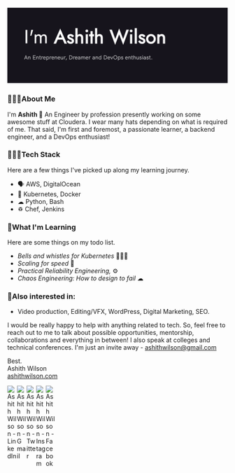 <p align="center">
  <img src="./ashith-intro-github.png"
</p>

### 🙋🏽‍♂️About Me

<p>I'm <b>Ashith 👋</b> An Engineer by profession presently working on some awesome stuff at Cloudera. I wear many hats depending on what is required of me. That said, I'm first and foremost, a passionate learner, a backend engineer, and a DevOps enthusiast!
</p>

### 👨🏽‍💻Tech Stack

<p>
Here are a few things I've picked up along my learning journey.
</p>

- 🗣 AWS, DigitalOcean
- 🎒 Kubernetes, Docker
- ☁ Python, Bash
- ♽ Chef, Jenkins

### 🌱What I'm Learning

Here are some things on my todo list.

- _Bells and whistles for Kubernetes_ 🧙🏽‍♂️
- _Scaling for speed_ 🤖
- _Practical Reliability Engineering,_ ⚙️
- _Chaos Engineering: How to design to fail_ ☁

### 🤖Also interested in:
- Video production, Editing/VFX, WordPress, Digital Marketing, SEO.

I would be really happy to help with anything related to tech. So, feel free to reach out to me to talk about possible opportunities, mentorship, collaborations and everything in between! I also speak at colleges and technical conferences. I'm just an invite away - ashithwilson@gmail.com 

Best.  
Ashith Wilson  
[ashithwilson.com](https://ashithwilson.com/)

<a href="https://linkedin.com/in/ashithwilson">
  <img align="left" alt="Ashith Wilson - LinkedIn" width="22px" src="https://cdn.jsdelivr.net/npm/simple-icons@v3/icons/linkedin.svg"/>
</a>
<a href="mailto:ashithwilson@gmail.com">
  <img align="left" alt="Ashith Wilson - Gmail" width="22px" src="https://cdn.jsdelivr.net/npm/simple-icons@v3/icons/gmail.svg"/>
</a>
<a href="https://twitter.com/ashithwilson">
  <img align="left" alt="Ashith Wilson - Twitter" width="22px" src="https://cdn.jsdelivr.net/npm/simple-icons@v3/icons/twitter.svg"/>
</a>
<a href="https://instagram.com/ashithwilson">
  <img align="left" alt="Ashith Wilson - Instagram" width="22px" src="https://cdn.jsdelivr.net/npm/simple-icons@v3/icons/instagram.svg"/>
</a>
<a href="https://facebook.com/ashithwilson">
  <img align="left" alt="Ashith Wilson - Facebook" width="22px" src="https://cdn.jsdelivr.net/npm/simple-icons@v3/icons/facebook.svg"/>
</a>
